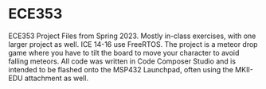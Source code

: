 # ECE353
ECE353 Project Files from Spring 2023. Mostly in-class exercises, with one larger project as well. ICE 14-16 use FreeRTOS. The project is a meteor drop game where you have to
tilt the board to move your character to avoid falling meteors. All code was written in Code Composer Studio and is intended to be flashed onto the MSP432 Launchpad, often
using the MKII-EDU attachment as well.
